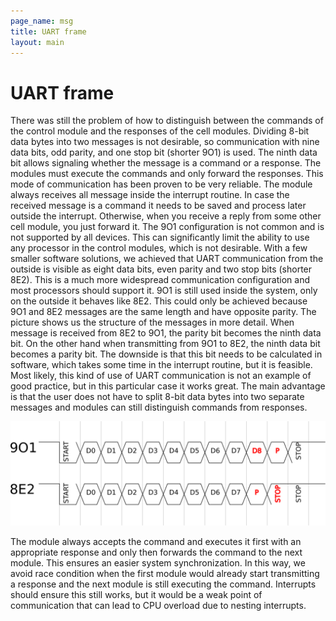 ```yaml
---
page_name: msg
title: UART frame
layout: main
---
```

# UART frame

There was still the problem of how to distinguish between the commands of the
control module and the responses of the cell modules. Dividing 8-bit data bytes
into two messages is not desirable, so communication with nine data bits,
odd parity, and one stop bit (shorter 9O1) is used. The ninth data bit allows
signaling whether the message is a command or a response. The modules must
execute the commands and only forward the responses. This mode of communication
has been proven to be very reliable. The module always receives all message
inside the interrupt routine. In case the received message is a command it needs
to be saved and process later outside the interrupt. Otherwise, when you receive
a reply from some other cell module, you just forward it. The 9O1 configuration
is not common and is not supported by all devices. This can significantly limit
the ability to use any processor in the control modules, which is not desirable.
With a few smaller software solutions, we achieved that UART communication from
the outside is visible as eight data bits, even parity and two stop bits
(shorter 8E2). This is a much more widespread communication configuration and
most processors should support it. 9O1 is still used inside the system, only on
the outside it behaves like 8E2. This could only be achieved because 9O1 and 8E2
messages are the same length and have opposite parity. The picture shows us the
structure of the messages in more detail. When message is received from 8E2 to
9O1, the parity bit becomes the ninth data bit. On the other hand when
transmitting from 9O1 to 8E2, the ninth data bit becomes a parity bit. The
downside is that this bit needs to be calculated in software, which takes some
time in the interrupt routine, but it is feasible. Most likely, this kind of use
of UART communication is not an example of good practice, but in this particular
case it works great. The main advantage is that the user does not have to split
8-bit data bytes into two separate messages and modules can still distinguish
commands from responses.

![UART frame](https://raw.githubusercontent.com/Hrastovc/CarettaBMS/gh-pages/images/UARTframe.png)

The module always accepts the command and executes it first with an appropriate
response and only then forwards the command to the next module. This ensures an
easier system synchronization. In this way, we avoid race condition when the
first module would already start transmitting a response and the next module is
still executing the command. Interrupts should ensure this still works, but it
would be a weak point of communication that can lead to CPU overload due to
nesting interrupts.
